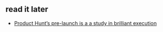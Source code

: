 ## read it later
- [Product Hunt’s pre-launch is a a study in brilliant execution](http://threadling.com/product-hunt-marketing-strategy/?utm_source=wanqu.co&utm_campaign=Wanqu+Daily&utm_medium=website)
